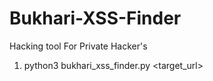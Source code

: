# Bukhari-XSS-Finder
Hacking tool For Private Hacker's 
1) python3 bukhari_xss_finder.py <target_url>
